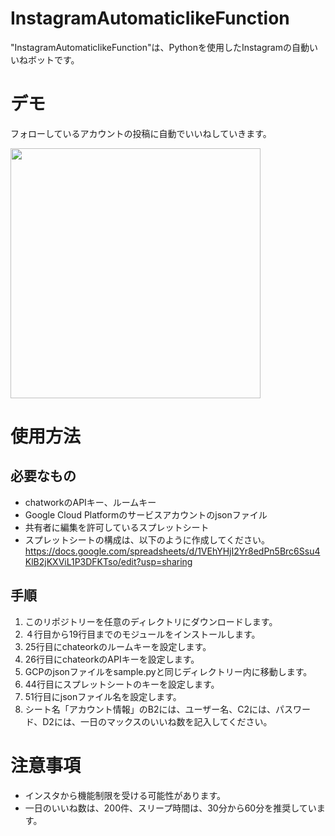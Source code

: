 # InstagramAutomaticIikeFunction
 
"InstagramAutomaticIikeFunction"は、Pythonを使用したInstagramの自動いいねボットです。
 
# デモ
 
フォローしているアカウントの投稿に自動でいいねしていきます。
 
<img src="https://user-images.githubusercontent.com/58821058/106837491-ede5d480-66dd-11eb-9ced-cf399ad54a41.gif" width="400px">


# 使用方法

## 必要なもの

* chatworkのAPIキー、ルームキー
* Google Cloud Platformのサービスアカウントのjsonファイル
* 共有者に編集を許可しているスプレットシート
* スプレットシートの構成は、以下のように作成してください。
https://docs.google.com/spreadsheets/d/1VEhYHjI2Yr8edPn5Brc6Ssu4KlB2jKXViL1P3DFKTso/edit?usp=sharing


## 手順

1. このリポジトリーを任意のディレクトリにダウンロードします。
2. ４行目から19行目までのモジュールをインストールします。
3. 25行目にchateorkのルームキーを設定します。
4. 26行目にchateorkのAPIキーを設定します。
5. GCPのjsonファイルをsample.pyと同じディレクトリー内に移動します。
6. 44行目にスプレットシートのキーを設定します。
7. 51行目にjsonファイル名を設定します。
8. シート名「アカウント情報」のB2には、ユーザー名、C2には、パスワード、D2には、一日のマックスのいいね数を記入してください。

 
# 注意事項

* インスタから機能制限を受ける可能性があります。
* 一日のいいね数は、200件、スリープ時間は、30分から60分を推奨しています。

